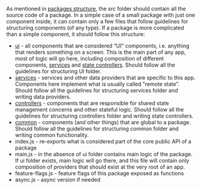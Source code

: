 As mentioned in [packages structure](../../../../monorepo/packages-structure), the src folder
should contain all the source code of a package. In a simple case of a small package with just one
component inside, it can contain only a few files that follow guidelines for structuring components
(of any type). If a package is more complicated than a simple component, it should follow this
structure:

-   [ui](ui-layer) - all components that are considered “UI” components,
    i.e. anything that renders something on a screen. This is the main part of any app, most of
    logic will go here, including composition of different components,
    [services](services-layer/structure.md) and
    [state controllers](controllers-layer/structure.md). Should follow all the
    guidelines for structuring UI folder.
-   [services](services-layer) - services and other data providers that
    are specific to this app. Components here implement what is usually called "remote state".
    Should follow all the guidelines for structuring services folder and writing data providers.
-   [controllers](controllers-layer) - components that are responsible
    for shared state management concerns and other stateful logic. Should follow all the guidelines
    for structuring controllers folder and writing state controllers.
-   [common](common-layer) - components (and other things) that are
    global to a package. Should follow all the guidelines for structuring common folder and writing
    common functionality.
-   index.js - re-exports what is considered part of the core public API of a package
-   main.js - in the absence of ui folder contains main logic of the package. If ui folder exists,
    main logic will go there, and this file will contain only composition of providers that should
    exist at the very root of an app.
-   feature-flags.js - feature flags of this package exposed as functions
-   async.js - async version if needed
